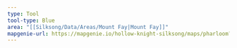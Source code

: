 ```yaml
---
type: Tool
tool-type: Blue
area: "[[Silksong/Data/Areas/Mount Fay|Mount Fay]]"
mapgenie-url: https://mapgenie.io/hollow-knight-silksong/maps/pharloom?locationIds=478947
---
```


